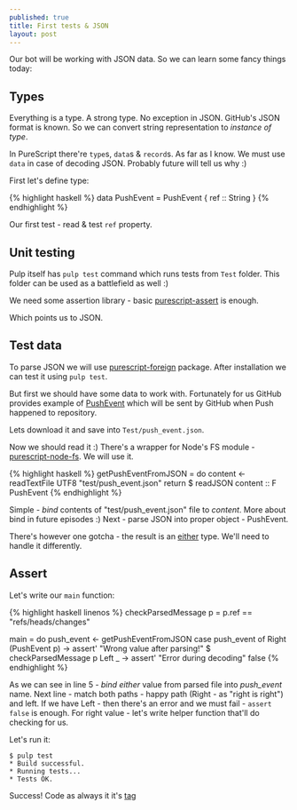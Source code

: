 ```yaml
---
published: true
title: First tests & JSON
layout: post
---
```

Our bot will be working with JSON data. So we can learn some fancy things today:

## Types

Everything is a type. A strong type. No exception in JSON. GitHub's JSON format
is known. So we can convert string representation to *instance of type*.

In PureScript there're `type`s, `data`s & `record`s. As far as I know. We must
use `data` in case of decoding JSON. Probably future will tell us why :)

First let's define type:

{% highlight haskell %}
data PushEvent = PushEvent {
  ref :: String
}
{% endhighlight %}

Our first test - read & test `ref` property.

## Unit testing

Pulp itself has `pulp test` command which runs tests from `Test`  folder. This
folder can be used as a battlefield as well :)

We need some assertion library - basic
[purescript-assert](https://github.com/purescript/purescript-assert) is enough.

Which points us to JSON.

## Test data

To parse JSON we will use
[purescript-foreign](https://github.com/purescript/purescript-foreign) package.
After installation we can test it using `pulp test`.

But first we should have some data to work with. Fortunately for us GitHub
provides example of
[PushEvent](https://developer.github.com/v3/activity/events/types/#pushevent)
which will be sent by GitHub when Push happened to repository.

Lets download it and save into `Test/push_event.json`.

Now we should read it :) There's a wrapper for Node's FS module -
[purescript-node-fs](https://github.com/purescript-node/purescript-node-fs). We
will use it.

{% highlight haskell %}
getPushEventFromJSON = do
  content <- readTextFile UTF8 "test/push_event.json"
  return $ readJSON content :: F PushEvent
{% endhighlight %}

Simple - *bind* contents of "test/push_event.json" file to *content*. More
about bind in future episodes :)
Next - parse JSON into proper object - PushEvent.

There's however one gotcha - the result is an
[either](https://github.com/purescript/purescript-either) type. We'll need to
handle it differently.

## Assert

Let's write our `main` function:

{% highlight haskell linenos %}
checkParsedMessage p =
  p.ref == "refs/heads/changes"

main = do
  push_event <- getPushEventFromJSON
  case push_event of
    Right (PushEvent p) -> assert' "Wrong value after parsing!" $ checkParsedMessage p
    Left  _ -> assert' "Error during decoding" false
{% endhighlight %}

As we can see in line 5 - *bind* *either* value from parsed file into
*push_event* name.
Next line - match both paths - happy path (Right - as "right is right") and
left.
If we have Left - then there's an error and we must fail - `assert false` is
enough.
For right value - let's write helper function that'll do checking for us.

Let's run it:
```
$ pulp test
* Build successful.
* Running tests...
* Tests OK.
```

Success! Code as always it it's
[tag](https://github.com/matma/github-linter/tree/step-3)
